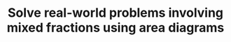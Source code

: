 ---
type:        "Assignment"
title:       "Solve real-world problems involving mixed fractions using area diagrams"
metadata:
  LZ Code:      "4BC478L"
  Assigned by:  "Ms. Jones"
  Date created: "January 17, 2015"
---